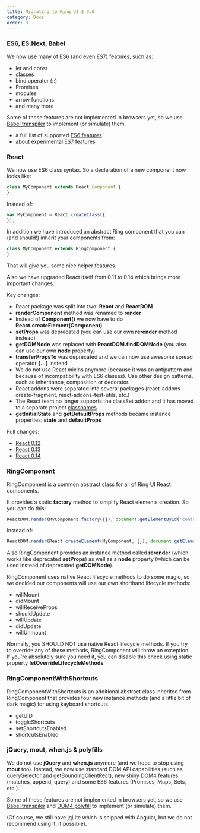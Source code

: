 ```yaml
---
title: Migrating to Ring UI 2.3.0
category: Docs
order: 3
---
```


### ES6, ES.Next, Babel
We now use many of ES6 (and even ES7) features, such as:

* let and const
* classes
* bind operator (::)
* Promises
* modules
* arrow functions
* and many more

Some of these features are not implemented in browsers yet,
so we use [Babel transpiler](https://babeljs.io/) to implement (or simulate) them.

* a full list of supported [ES6 features](https://babeljs.io/docs/learn-es2015/)
* about experimental [ES7 features](https://babeljs.io/docs/usage/experimental/)


### React
We now use ES6 class syntax. So a declaration of a new component now looks like:
```js
class MyComponent extends React.Component {
}
```

Instead of:
```js
var MyComponent = React.createClass({
});
```

In addition we have introduced an abstract Ring component that you can (and should!) inherit your components from:
```js
class MyComponent extends RingComponent {
}
```

That will give you some nice helper features.

Also we have upgraded React itself from 0.11 to 0.14 which brings more important changes.

Key changes:
* React package was split into two: **React** and **ReactDOM**
* **renderComponent** method was renamed to **render**
* Instead of **Component()** we now have to do **React.createElement(Component)**
* **setProps** was deprecated (you can use our own **rerender** method instead)
* **getDOMNode** was replaced with **ReactDOM.findDOMNode** (you also can use our own **node** property)
* **transferPropsTo** was deprecated and we can now use awesome spread operator **{...}** instead
* We do not use React mixins anymore (because it was an antipattern and because of incompatibility with ES6 classes).
Use other design patterns, such as inheritance, composition or decorator.
* React addons were separated into several packages (react-addons-create-fragment, react-addons-test-utils, etc.)
* The React team no longer supports the classSet addon and it has moved to a separate project [classnames](https://www.npmjs.com/package/classnames)
* **getInitialState** and **getDefaultProps** methods became instance properties: **state** and **defaultProps**

Full changes:
* [React 0.12](https://facebook.github.io/react/blog/2014/10/28/react-v0.12.html)
* [React 0.13](https://facebook.github.io/react/blog/2015/03/10/react-v0.13.html)
* [React 0.14](https://facebook.github.io/react/blog/2015/10/07/react-v0.14.html)

### RingComponent
RingComponent is a common abstract class for all of Ring UI React components.

It provides a static **factory** method to simplify React elements creation.
So you can do this:

```js
ReactDOM.render(MyComponent.factory({}), document.getElementById('container'));
```

Instead of:

```js
ReactDOM.render(React.createElement(MyComponent, {}), document.getElementById('container'));
```

Also RingComponent provides an instance method called **rerender** (which works like deprecated **setProps**)
as well as a **node** property (which can be used instead of deprecated **getDOMNode**).

RingComponent uses native React lifecycle methods to do some magic, so we decided our components will use our own shorthand lifecycle methods:

* willMount
* didMount
* willReceiveProps
* shouldUpdate
* willUpdate
* didUpdate
* willUnmount

Normally, you SHOULD NOT use native React lifecycle methods. If you try to override any of these methods, RingComponent will throw an exception.
If you're absolutely sure you need it, you can disable this check using static property **letOverrideLifecycleMethods**.

### RingComponentWithShortcuts
RingComponentWithShortcuts is an additional abstract class inherited from RingComponent that
provides four new instance methods (and a little bit of dark magic) for using keyboard shortcuts.

* getUID
* toggleShortcuts
* setShortcutsEnabled
* shortcutsEnabled

### jQuery, mout, when.js & polyfills
We do not use **jQuery** and **when.js** anymore (and we hope to stop using **mout** too).
Instead, we now use standard DOM API capabilities (such as querySelector and getBoundingClientRect),
new shiny DOM4 features (matches, append, query)
and some ES6 features (Promises, Maps, Sets, etc.).

Some of these features are not implemented in browsers yet,
so we use [Babel transpiler](https://babeljs.io/) and [DOM4 polyfill](http://webreflection.github.io/dom4/) to implement (or simulate) them.

(Of course, we still have jqLite which is shipped with Angular, but we do not recommend using it, if possible).
